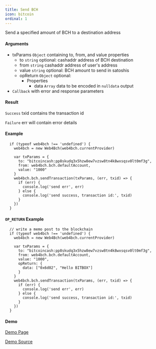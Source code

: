 ```yaml
---
title: Send BCH
icon: bitcoin
ordinal: 1
---
```


Send a specified amount of BCH to a destination address

#### Arguments

- txParams `Object` containing to, from, and value properties
  - to `string` optional: cashaddr address of BCH destination
  - from `string` cashaddr address of user's address
  - value `string` optional: BCH amount to send in satoshis
  - opReturn `Object` optional:
    - Properties
      - data `Array` data to be encoded in `nulldata` output
- `Callback` with error and response parameters

#### Result

`Success` txid contains the transaction id

`Failure` err will contain error details

#### Example

      if (typeof web4bch !== 'undefined') {
        web4bch = new Web4Bch(web4bch.currentProvider)

        var txParams = {
          to: "bitcoincash:pp8skudq3x5hzw8ew7vzsw8tn4k8wxsqsv0lt0mf3g",
          from: web4bch.bch.defaultAccount,
          value: "1000"
        }
        web4bch.bch.sendTransaction(txParams, (err, txid) => {
          if (err) {
            console.log('send err', err)
          } else {
            console.log('send success, transaction id:', txid)
          }
        })
      }

#### `OP_RETURN` Example

      // write a memo post to the blockchain
      if (typeof web4bch !== 'undefined') {
        web4bch = new Web4Bch(web4bch.currentProvider)

        var txParams = {
          to: "bitcoincash:pp8skudq3x5hzw8ew7vzsw8tn4k8wxsqsv0lt0mf3g",
          from: web4bch.bch.defaultAccount,
          value: "1000",
          opReturn: {
            data: ["0x6d02", "Hello BITBOX"]
          }
        }
        web4bch.bch.sendTransaction(txParams, (err, txid) => {
          if (err) {
            console.log('send err', err)
          } else {
            console.log('send success, transaction id:', txid)
          }
        })
      }

#### Demo

[Demo Page](https://bitcoin-com.github.io/badger-samples/send-bch.html)

[Demo Source](https://github.com/bitcoin-com/badger-samples/blob/master/send-bch.html)
